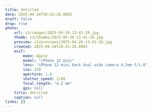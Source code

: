 ```yaml
---
title: Untitled
date: 2025-04-26T20:41:28.000Z
draft: false
drop: true
photo:
    url: s3/images/2025-04-26-13-41-28.jpg
    thumb: s3/thumbs/2025-04-26-13-41-28.jpg
    preview: s3/previews/2025-04-26-13-41-28.jpg
    created: 2025-04-26T20:41:28.000Z
    exif:
        make: Apple
        model: "iPhone 12 mini"
        lens: "iPhone 12 mini back dual wide camera 4.2mm f/1.6"
        iso: 250
        aperture: 1.6
        shutter_speed: 1/60
        focal_length: "4.2 mm"
        gps: null
    title: Untitled
    caption: null
links: []
---
```

